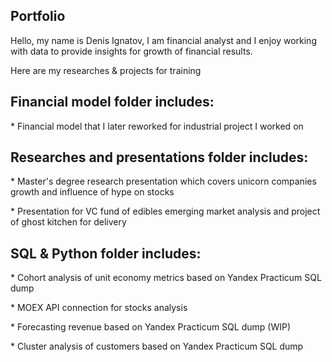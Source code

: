 ## Portfolio
Hello, my name is Denis Ignatov, I am financial analyst and I enjoy working with data to provide insights for growth of financial results. 
<p>Here are my researches &amp; projects for training<p>

## Financial model folder includes:
<p>* Financial model that I later reworked for industrial project I worked on<p>
  
 
## Researches and presentations folder includes:
<p>* Master's degree research presentation which covers unicorn companies growth and influence of hype on stocks<p>
<p>* Presentation for VC fund of edibles emerging market analysis and project of ghost kitchen for delivery<p>
  
  
## SQL & Python folder includes:
<p>* Cohort analysis of unit economy metrics based on Yandex Practicum SQL dump<p>
<p>* MOEX API connection for stocks analysis<p>
<p>* Forecasting revenue based on Yandex Practicum SQL dump (WIP) <p>
<p>* Cluster analysis of customers based on Yandex Practicum SQL dump<p>


  
  
